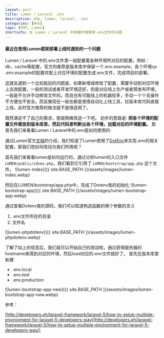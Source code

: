 ```yaml
---
layout: post
title: Lumen / Laravel .env
description: php, lumen, laravel, .env
categories: [Web]
tags: [PHP, Lumen]
shortinfo: 在 Lumen / Laravel 中根据环境使用.env文件的问题
---
```


#### **最近在使用Lumen框架部署上线时遇到的一个问题**
Lumen / Laravel 中的.env文件里一般配置着各种环境所对应的配置，例如：db，cache等配置，官方的推荐是版本库中保留一个.env.example，各个环境cp .env.example的配置并配上对应环境的配置生成.env文件，完成项目的部署。

这就会遇到一个比较尴尬的问题是，如果新增或修改了配置，需要手动到对应环境上去改配置，一般的测试或者开发环境还好，但是对应线上生产或者预发布环境，一般是不允许手动修改文件的。而且也有可能线上的机器较多，手动一个个去操作不方便也不安全。而且像现在一般也都是使用自动化上线工具，拉版本库代码直接上线，此时官方推荐的做法就不是很适用了。

既然满足不了自己的需求，那就稍微改造一下吧。
初步的思路是: **把各个环境的配置文件都放到版本库里，然后代码里判断出各个环境，加载对应的环境配置。**
那首先我们来看看Lumen / Laravel中的.env是如何使用的:

通过Lumen官方[文档](https://lumen.laravel.com/docs/5.2/configuration)的介绍，我们知道了Lumen使用了[DotEnv](https://github.com/vlucas/phpdotenv)来实现.env的相关配置，那我们改如何改动为我们所用呢？

首先我们来看看lumen是如何运行的，通过分析lumen的入口文件```LUMEN/public/idnex.php```，我们看到它引用了 ```LUMEN/bootstrap/app.php``` 这个文件。
![lumen-index]({{ site.BASE_PATH }}/assets/images/lumen-index.webp)

然后在LUMEN/bootstrap/app.php中，完成了Dotenv类的初始化
![lumen-bootstrap-app]({{ site.BASE_PATH }}/assets/images/lumen-bootstrap-app.webp)

通过查看Dotenv类的源码，我们可以知道构造函数的俩个参数的含义

1. .env文件所在的目录
2. 文件名

![lumen-phpdotenv]({{ site.BASE_PATH }}/assets/images/lumen-phpdotenv.webp)

了解了如上的信息后，我们就可以开始自己的改动啦，通过获得服务器的hostname来得到对应的环境，然后load对应的.env文件就好了。
首先在版本库里新建

- .env.local
- .env.test
- .env.production

![lumen-bootstrap-app-new]({{ site.BASE_PATH }}/assets/images/lumen-bootstrap-app-new.webp)

参考：

[http://developers.ph/laravel-framework/laravel-5/how-to-setup-multiple-environment-for-laravel-5-developers-way](http://developers.ph/laravel-framework/laravel-5/how-to-setup-multiple-environment-for-laravel-5-developers-way/)
